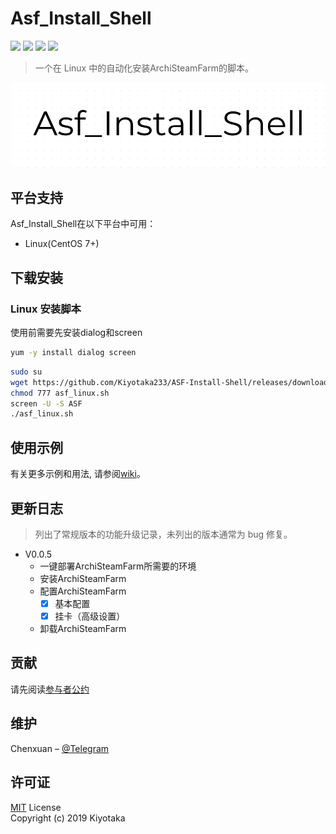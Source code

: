 # Asf_Install_Shell

[![](https://img.shields.io/github/issues/Kiyotaka233/ASF-Install-Shell.svg)](https://github.com/Kiyotaka233/ASF-Install-Shell/issues)
[![](https://img.shields.io/github/forks/Kiyotaka233/ASF-Install-Shell.svg)](https://github.com/Kiyotaka233/ASF-Install-Shell/network/members)
[![](https://img.shields.io/github/stars/Kiyotaka233/ASF-Install-Shell.svg)](https://github.com/Kiyotaka233/ASF-Install-Shell/stargazers)
[![](https://img.shields.io/github/license/Kiyotaka233/ASF-Install-Shell.svg)](https://mit-license.org/)
> 一个在 Linux 中的自动化安装ArchiSteamFarm的脚本。 

![](Logo.png)

## 平台支持  

Asf_Install_Shell在以下平台中可用：  
   * Linux(CentOS 7+)  

## 下载安装  

### Linux 安装脚本   

使用前需要先安装dialog和screen  
```sh
yum -y install dialog screen
```

```sh
sudo su 
wget https://github.com/Kiyotaka233/ASF-Install-Shell/releases/download/v0.0.5/asf_linux.sh -O asf_linux.sh
chmod 777 asf_linux.sh
screen -U -S ASF
./asf_linux.sh
```

## 使用示例

有关更多示例和用法, 请参阅[wiki](https://github.com/Kiyotaka233/ASF-Install-Shell/wiki)。

## 更新日志

> 列出了常规版本的功能升级记录，未列出的版本通常为 bug 修复。

* V0.0.5
    * 一键部署ArchiSteamFarm所需要的环境
	* 安装ArchiSteamFarm
	* 配置ArchiSteamFarm
        - [x] 基本配置
        - [x] 挂卡（高级设置）
	* 卸载ArchiSteamFarm

## 贡献

请先阅读[参与者公约](https://www.contributor-covenant.org/zh-cn/version/1/4/code-of-conduct)

## 维护

Chenxuan – [@Telegram](https://t.me/Chenxuan_Zhao)

## 许可证  

[MIT](https://github.com/Kiyotaka233/ASF-Install-Shell/blob/master/LICENSE) License  
Copyright (c) 2019 Kiyotaka